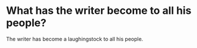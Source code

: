 # What has the writer become to all his people?

The writer has become a laughingstock to all his people.
